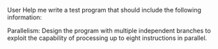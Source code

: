 User
Help me write a test program that should include the following information:

Parallelism:
Design the program with multiple independent branches to exploit the capability of processing up to eight instructions in parallel.

